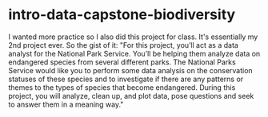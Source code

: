 # intro-data-capstone-biodiversity
I wanted more practice so I also did this project for class. It's essentially my 2nd project ever. So the gist of it:
"For this project, you’ll act as a data analyst for the National Park Service. You’ll be helping them analyze data on endangered species from several different parks.
The National Parks Service would like you to perform some data analysis on the conservation statuses of these species and to investigate if there are any patterns or themes to the types of species that become endangered. During this project, you will analyze, clean up, and plot data, pose questions and seek to answer them in a meaning way."
